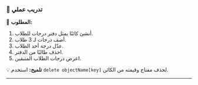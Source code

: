 ### 🧪 تدريب عملي

🔹 **المطلوب:**
1.  أنشئ كائنًا يمثل دفتر درجات للطلاب.
2.  أضف درجات لـ 3 طلاب.
3.  عدّل درجة أحد الطلاب.
4.  احذف طالبًا من الدفتر.
5.  اعرض درجات الطلاب المتبقين.

💡 **تلميح:** استخدم `delete objectName[key]` لحذف مفتاح وقيمته من الكائن.

---